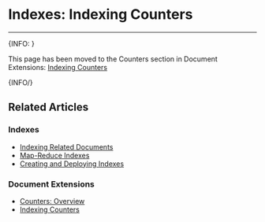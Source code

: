 # Indexes: Indexing Counters
---

{INFO: }

This page has been moved to the Counters section in Document Extensions: [Indexing Counters](../document-extensions/counters/indexing)  

{INFO/}

## Related Articles

### Indexes  
- [Indexing Related Documents](../indexes/indexing-related-documents)  
- [Map-Reduce Indexes](../indexes/map-reduce-indexes)  
- [Creating and Deploying Indexes](../indexes/creating-and-deploying)  

### Document Extensions  
- [Counters: Overview](../document-extensions/counters/overview)  
- [Indexing Counters](../document-extensions/counters/indexing)  
